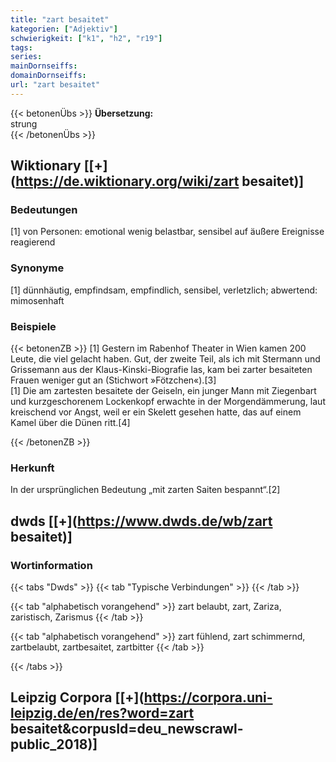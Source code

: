```yaml
---
title: "zart besaitet"
kategorien: ["Adjektiv"]
schwierigkeit: ["k1", "h2", "r19"]
tags:
series:
mainDornseiffs:
domainDornseiffs:
url: "zart besaitet"
---
```


{{< betonenÜbs >}}
**Übersetzung:**  
strung  
{{< /betonenÜbs >}}

## Wiktionary [[+](https://de.wiktionary.org/wiki/zart besaitet)]

### Bedeutungen
[1] von Personen: emotional wenig belastbar, sensibel auf äußere Ereignisse reagierend  

### Synonyme
[1] dünnhäutig, empfindsam, empfindlich, sensibel, verletzlich; abwertend: mimosenhaft  

### Beispiele
{{< betonenZB >}}
[1] Gestern im Rabenhof Theater in Wien kamen 200 Leute, die viel gelacht haben. Gut, der zweite Teil, als ich mit Stermann und Grissemann aus der Klaus-Kinski-Biografie las, kam bei zarter besaiteten Frauen weniger gut an (Stichwort »Fötzchen«).[3]  
[1] Die am zartesten besaitete der Geiseln, ein junger Mann mit Ziegenbart und kurzgeschorenem Lockenkopf erwachte in der Morgendämmerung, laut kreischend vor Angst, weil er ein Skelett gesehen hatte, das auf einem Kamel über die Dünen ritt.[4]  

{{< /betonenZB >}}
### Herkunft
In der ursprünglichen Bedeutung „mit zarten Saiten bespannt“.[2]  



## dwds [[+](https://www.dwds.de/wb/zart besaitet)]

### Wortinformation
{{< tabs "Dwds" >}}
{{< tab "Typische Verbindungen" >}}
{{< /tab >}}

{{< tab "alphabetisch vorangehend" >}}
zart belaubt, zart, Zariza, zaristisch, Zarismus
{{< /tab >}}

{{< tab "alphabetisch vorangehend" >}}
zart fühlend, zart schimmernd, zartbelaubt, zartbesaitet, zartbitter
{{< /tab >}}

{{< /tabs >}}

## Leipzig Corpora [[+](https://corpora.uni-leipzig.de/en/res?word=zart besaitet&corpusId=deu_newscrawl-public_2018)]

